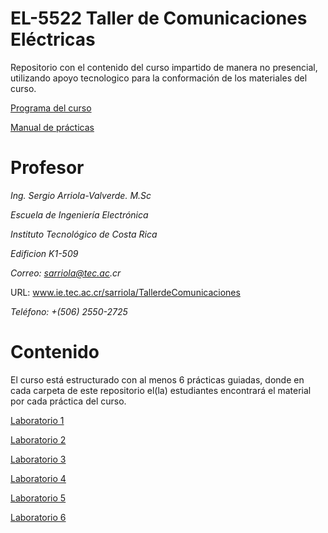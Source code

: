 # EL-5522 Taller de Comunicaciones Eléctricas
Repositorio con el contenido del curso impartido de manera no presencial, utilizando apoyo tecnologico para la conformación de los materiales del curso.

[Programa del curso](https://github.com/sercr0388/TCE_IE/blob/master/Programa%20del%20curso/EL_5522_Programa_del_cursoTaller_de_Comunicaciones_Virtual.pdf)

[Manual de prácticas](https://github.com/sercr0388/TCE_IE/blob/master/Manual%20de%20practicas/Manual_de_Laboratorio_Taller_de_Comunicaciones_Electricas.pdf)

# Profesor
_Ing. Sergio Arriola-Valverde. M.Sc_

_Escuela de Ingeniería Electrónica_

_Instituto Tecnológico de Costa Rica_

_Edificion K1-509_

_Correo: sarriola@tec.ac.cr_

URL: www.ie.tec.ac.cr/sarriola/TallerdeComunicaciones

_Teléfono: +(506) 2550-2725_

# Contenido

El curso está estructurado con al menos 6 prácticas guiadas, donde en cada carpeta de este repositorio el(la) estudiantes encontrará el material por cada práctica del curso.

[Laboratorio 1](https://github.com/sercr0388/TCE_IE/tree/master/Laboratorio%201/)

[Laboratorio 2](https://github.com/sercr0388/TCE_IE/tree/master/Laboratorio%202/)

[Laboratorio 3](https://github.com/sercr0388/TCE_IE/tree/master/Laboratorio%203/)

[Laboratorio 4](https://github.com/sercr0388/TCE_IE/tree/master/Laboratorio%204/)

[Laboratorio 5](https://github.com/sercr0388/TCE_IE/tree/master/Laboratorio%205/)

[Laboratorio 6](https://github.com/sercr0388/TCE_IE/tree/master/Laboratorio%206/)



